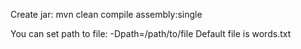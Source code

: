 Create jar:
    mvn clean compile assembly:single

You can set path to file:
    -Dpath=/path/to/file
Default file is words.txt